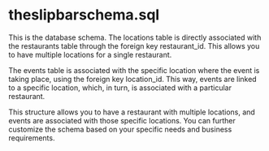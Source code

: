 # theslipbarschema.sql
This is the database schema. The locations table is directly associated with the restaurants table through the foreign key restaurant_id. This allows you to have multiple locations for a single restaurant.

The events table is associated with the specific location where the event is taking place, using the foreign key location_id. This way, events are linked to a specific location, which, in turn, is associated with a particular restaurant.

This structure allows you to have a restaurant with multiple locations, and events are associated with those specific locations. You can further customize the schema based on your specific needs and business requirements.

